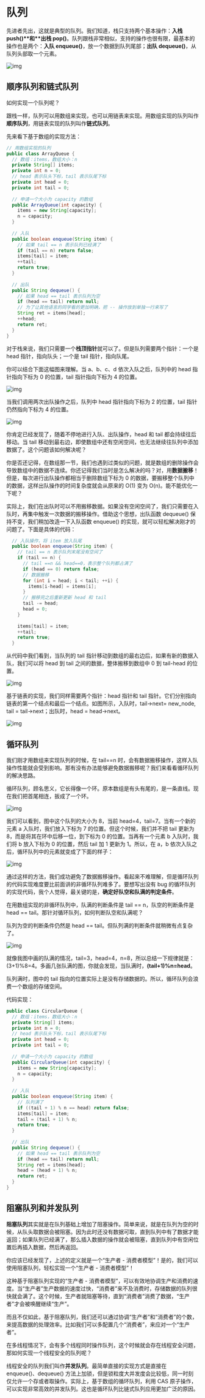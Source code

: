# 队列

先进者先出，这就是典型的队列。我们知道，栈只支持两个基本操作：**入栈 push()\**和\**出栈 pop()**。队列跟栈非常相似，支持的操作也很有限，最基本的操作也是两个：**入队 enqueue()**，放一个数据到队列尾部；**出队 dequeue()**，从队列头部取一个元素。

![img](./assets/image-20211102223626115.png)



## 顺序队列和链式队列

如何实现一个队列呢？

跟栈一样，队列可以用数组来实现，也可以用链表来实现。用数组实现的队列叫作**顺序队列**，用链表实现的队列叫作**链式队列**。

先来看下基于数组的实现方法：

```java
// 用数组实现的队列
public class ArrayQueue {
  // 数组：items，数组大小：n
  private String[] items;
  private int n = 0;
  // head 表示队头下标，tail 表示队尾下标
  private int head = 0;
  private int tail = 0;
 
  // 申请一个大小为 capacity 的数组
  public ArrayQueue(int capacity) {
    items = new String[capacity];
    n = capacity;
  }
 
  // 入队
  public boolean enqueue(String item) {
    // 如果 tail == n 表示队列已经满了
    if (tail == n) return false;
    items[tail] = item;
    ++tail;
    return true;
  }
 
  // 出队
  public String dequeue() {
    // 如果 head == tail 表示队列为空
    if (head == tail) return null;
    // 为了让其他语言的同学看的更加明确，把 -- 操作放到单独一行来写了
    String ret = items[head];
    ++head;
    return ret;
  }
}
```

对于栈来说，我们只需要一个**栈顶指针**就可以了。但是队列需要两个指针：一个是 head 指针，指向队头；一个是 tail 指针，指向队尾。

你可以结合下面这幅图来理解。当 a、b、c、d 依次入队之后，队列中的 head 指针指向下标为 0 的位置，tail 指针指向下标为 4 的位置。

![img](./assets/image-20211102223958684.png)

当我们调用两次出队操作之后，队列中 head 指针指向下标为 2 的位置，tail 指针仍然指向下标为 4 的位置。

![img](./assets/image-20211102224011387.png)

你肯定已经发现了，随着不停地进行入队、出队操作，head 和 tail 都会持续往后移动。当 tail 移动到最右边，即使数组中还有空闲空间，也无法继续往队列中添加数据了。这个问题该如何解决呢？

你是否还记得，在数组那一节，我们也遇到过类似的问题，就是数组的删除操作会导致数组中的数据不连续。你还记得我们当时是怎么解决的吗？对，用**数据搬移**！但是，每次进行出队操作都相当于删除数组下标为 0 的数据，要搬移整个队列中的数据，这样出队操作的时间复杂度就会从原来的 O(1) 变为 O(n)。能不能优化一下呢？

实际上，我们在出队时可以不用搬移数据。如果没有空闲空间了，我们只需要在入队时，再集中触发一次数据的搬移操作。借助这个思想，出队函数 dequeue() 保持不变，我们稍加改造一下入队函数 enqueue() 的实现，就可以轻松解决刚才的问题了。下面是具体的代码：

```java
  // 入队操作，将 item 放入队尾
  public boolean enqueue(String item) {
    // tail == n 表示队列末尾没有空间了
    if (tail == n) {
      // tail ==n && head==0，表示整个队列都占满了
      if (head == 0) return false;
      // 数据搬移
      for (int i = head; i < tail; ++i) {
        items[i-head] = items[i];
      }
      // 搬移完之后重新更新 head 和 tail
      tail -= head;
      head = 0;
    }
    
    items[tail] = item;
    ++tail;
    return true;
  }
```

从代码中我们看到，当队列的 tail 指针移动到数组的最右边后，如果有新的数据入队，我们可以将 head 到 tail 之间的数据，整体搬移到数组中 0 到 tail-head 的位置。

![img](./assets/image-20211102224144739.png)

基于链表的实现，我们同样需要两个指针：head 指针和 tail 指针。它们分别指向链表的第一个结点和最后一个结点。如图所示，入队时，tail->next= new_node, tail = tail->next；出队时，head = head->next。

![img](./assets/image-20211102224311505.png)



## 循环队列

我们刚才用数组来实现队列的时候，在 tail==n 时，会有数据搬移操作，这样入队操作性能就会受到影响。那有没有办法能够避免数据搬移呢？我们来看看循环队列的解决思路。

循环队列，顾名思义，它长得像一个环。原本数组是有头有尾的，是一条直线。现在我们把首尾相连，扳成了一个环。

![img](./assets/image-20211102224339093.png)

我们可以看到，图中这个队列的大小为 8，当前 head=4，tail=7。当有一个新的元素 a 入队时，我们放入下标为 7 的位置。但这个时候，我们并不把 tail 更新为 8，而是将其在环中后移一位，到下标为 0 的位置。当再有一个元素 b 入队时，我们将 b 放入下标为 0 的位置，然后 tail 加 1 更新为 1。所以，在 a，b 依次入队之后，循环队列中的元素就变成了下面的样子：

![img](./assets/image-20211102224424963.png)

通过这样的方法，我们成功避免了数据搬移操作。看起来不难理解，但是循环队列的代码实现难度要比前面讲的非循环队列难多了。要想写出没有 bug 的循环队列的实现代码，我个人觉得，最关键的是，**确定好队空和队满的判定条件**。

在用数组实现的非循环队列中，队满的判断条件是 tail == n，队空的判断条件是 head == tail。那针对循环队列，如何判断队空和队满呢？

队列为空的判断条件仍然是 head == tail。但队列满的判断条件就稍微有点复杂了。

![img](./assets/image-20211102224528166.png)

就像我图中画的队满的情况，tail=3，head=4，n=8，所以总结一下规律就是：(3+1)%8=4。多画几张队满的图，你就会发现，当队满时，**(tail+1)%n=head**。

队列满时，图中的 tail 指向的位置实际上是没有存储数据的。所以，循环队列会浪费一个数组的存储空间。

代码实现：

```java
public class CircularQueue {
  // 数组：items，数组大小：n
  private String[] items;
  private int n = 0;
  // head 表示队头下标，tail 表示队尾下标
  private int head = 0;
  private int tail = 0;
 
  // 申请一个大小为 capacity 的数组
  public CircularQueue(int capacity) {
    items = new String[capacity];
    n = capacity;
  }
 
  // 入队
  public boolean enqueue(String item) {
    // 队列满了
    if ((tail + 1) % n == head) return false;
    items[tail] = item;
    tail = (tail + 1) % n;
    return true;
  }
 
  // 出队
  public String dequeue() {
    // 如果 head == tail 表示队列为空
    if (head == tail) return null;
    String ret = items[head];
    head = (head + 1) % n;
    return ret;
  }
}
```



## 阻塞队列和并发队列

**阻塞队列**其实就是在队列基础上增加了阻塞操作。简单来说，就是在队列为空的时候，从队头取数据会被阻塞。因为此时还没有数据可取，直到队列中有了数据才能返回；如果队列已经满了，那么插入数据的操作就会被阻塞，直到队列中有空闲位置后再插入数据，然后再返回。

你应该已经发现了，上述的定义就是一个“生产者 - 消费者模型”！是的，我们可以使用阻塞队列，轻松实现一个“生产者 - 消费者模型”！

这种基于阻塞队列实现的“生产者 - 消费者模型”，可以有效地协调生产和消费的速度。当“生产者”生产数据的速度过快，“消费者”来不及消费时，存储数据的队列很快就会满了。这个时候，生产者就阻塞等待，直到“消费者”消费了数据，“生产者”才会被唤醒继续“生产”。

而且不仅如此，基于阻塞队列，我们还可以通过协调“生产者”和“消费者”的个数，来提高数据的处理效率。比如我们可以多配置几个“消费者”，来应对一个“生产者”。

在多线程情况下，会有多个线程同时操作队列，这个时候就会存在线程安全问题，那如何实现一个线程安全的队列呢？

线程安全的队列我们叫作**并发队列**。最简单直接的实现方式是直接在 enqueue()、dequeue() 方法上加锁，但是锁粒度大并发度会比较低，同一时刻仅允许一个存或者取操作。实际上，基于数组的循环队列，利用 CAS 原子操作，可以实现非常高效的并发队列。这也是循环队列比链式队列应用更加广泛的原因。